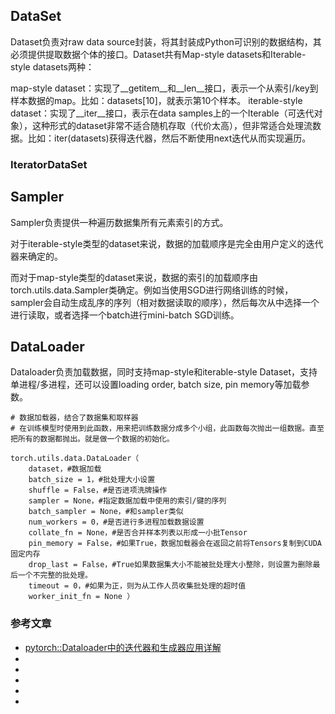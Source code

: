 



## DataSet

Dataset负责对raw data source封装，将其封装成Python可识别的数据结构，其必须提供提取数据个体的接口。Dataset共有Map-style datasets和Iterable-style datasets两种：

map-style dataset：实现了__getitem__和__len__接口，表示一个从索引/key到样本数据的map。比如：datasets[10]，就表示第10个样本。
iterable-style dataset：实现了__iter__接口，表示在data samples上的一个Iterable（可迭代对象），这种形式的dataset非常不适合随机存取（代价太高），但非常适合处理流数据。比如：iter(datasets)获得迭代器，然后不断使用next迭代从而实现遍历。


### IteratorDataSet



## Sampler
Sampler负责提供一种遍历数据集所有元素索引的方式。



对于iterable-style类型的dataset来说，数据的加载顺序是完全由用户定义的迭代器来确定的。

而对于map-style类型的dataset来说，数据的索引的加载顺序由torch.utils.data.Sampler类确定。例如当使用SGD进行网络训练的时候，sampler会自动生成乱序的序列（相对数据读取的顺序），然后每次从中选择一个进行读取，或者选择一个batch进行mini-batch SGD训练。





## DataLoader

Dataloader负责加载数据，同时支持map-style和iterable-style Dataset，支持单进程/多进程，还可以设置loading order, batch size, pin memory等加载参数。


```
# 数据加载器，结合了数据集和取样器
# 在训练模型时使用到此函数，用来把训练数据分成多个小组，此函数每次抛出一组数据。直至把所有的数据都抛出。就是做一个数据的初始化。

torch.utils.data.DataLoader（
    dataset，#数据加载
    batch_size = 1，#批处理大小设置
    shuffle = False，#是否进项洗牌操作
    sampler = None，#指定数据加载中使用的索引/键的序列
    batch_sampler = None，#和sampler类似
    num_workers = 0，#是否进行多进程加载数据设置
    collat​​e_fn = None，#是否合并样本列表以形成一小批Tensor
    pin_memory = False，#如果True，数据加载器会在返回之前将Tensors复制到CUDA固定内存
    drop_last = False，#True如果数据集大小不能被批处理大小整除，则设置为删除最后一个不完整的批处理。
    timeout = 0，#如果为正，则为从工作人员收集批处理的超时值
    worker_init_fn = None ）
```


### 参考文章

- [pytorch::Dataloader中的迭代器和生成器应用详解](http://www.deiniu.com/article/177717.htm)
- []()
- []()
- []()
- []()
- []()



